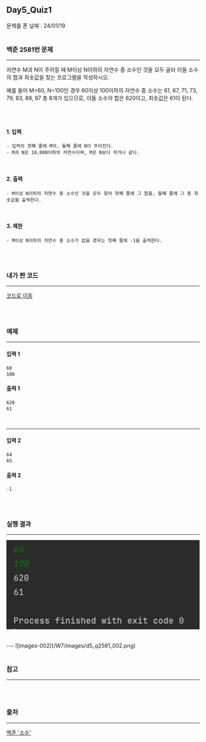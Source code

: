 ## Day5_Quiz1
문제를 푼 날짜 : 24/01/19
<br />
<br />

### 백준 2581번 문제
---
자연수 M과 N이 주어질 때 M이상 N이하의 자연수 중 소수인 것을 모두 골라 이들 소수의 합과 최솟값을 찾는 프로그램을 작성하시오.

예를 들어 M=60, N=100인 경우 60이상 100이하의 자연수 중 소수는 61, 67, 71, 73, 79, 83, 89, 97 총 8개가 있으므로, 이들 소수의 합은 620이고, 최솟값은 61이 된다.

<br />
<br />

#### 1. 입력
```
- 입력의 첫째 줄에 M이, 둘째 줄에 N이 주어진다.
- M과 N은 10,000이하의 자연수이며, M은 N보다 작거나 같다.
```


<br />

#### 2. 출력
```
- M이상 N이하의 자연수 중 소수인 것을 모두 찾아 첫째 줄에 그 합을, 둘째 줄에 그 중 최솟값을 출력한다. 
```
<br />

#### 3. 제한
```
- M이상 N이하의 자연수 중 소수가 없을 경우는 첫째 줄에 -1을 출력한다.
```

<br />
<br />

### 내가 짠 코드
---
[코드로 이동](/algorithm-study-project/src/w7/d5/DecimalSums.java)

<br />
<br />


### 예제
---
#### 입력 1
```
60
100
```
#### 출력 1
```
620
61
```
<br>

---
#### 입력 2
```
64
65
```
#### 출력 2
```
-1
```

<br />
<br />



### 실행 결과
---
![images-001](/W7/images/d5_q2581_001.png)

<br>
---
![images-002](/W7/images/d5_q2581_002.png)

<br />
<br />

### 참고
---


<br />
<br />

### 출처
---
[백준 '소수'](https://www.acmicpc.net/problem/2581)